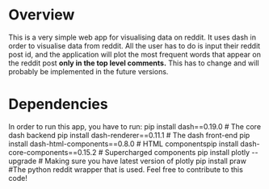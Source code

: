 # Overview
This is a very simple web app for visualising data on reddit. It uses dash in order to visualise data from reddit. All the user has to do is input their reddit post id, and the application will plot the most frequent words that appear on the reddit post **only in the top level comments.** This has to change and will probably be implemented in the future versions.

# Dependencies
In order to run this app, you have to run:
        pip install dash==0.19.0  # The core dash backend
        pip install dash-renderer==0.11.1  # The dash front-end
        pip install dash-html-components==0.8.0  # HTML componentspip install dash-core-components==0.15.2  # Supercharged components
        pip install plotly --upgrade # Making sure you have latest version of plotly
        pip install praw #The python reddit wrapper that is used.
Feel free to contribute to this code!
